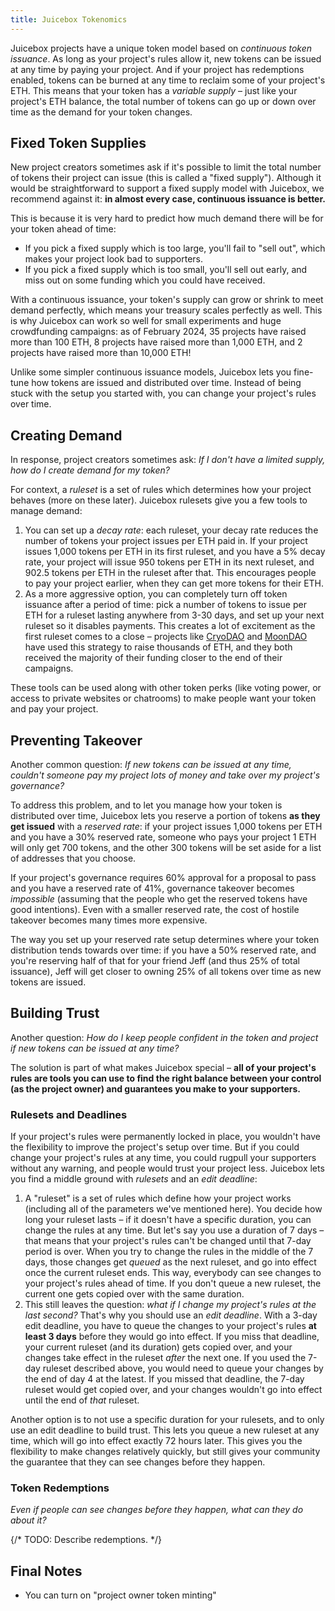 ```yaml
---
title: Juicebox Tokenomics
---
```


Juicebox projects have a unique token model based on *continuous token issuance*. As long as your project's rules allow it, new tokens can be issued at any time by paying your project. And if your project has redemptions enabled, tokens can be burned at any time to reclaim some of your project's ETH. This means that your token has a *variable supply* – just like your project's ETH balance, the total number of tokens can go up or down over time as the demand for your token changes.

## Fixed Token Supplies

New project creators sometimes ask if it's possible to limit the total number of tokens their project can issue (this is called a "fixed supply"). Although it would be straightforward to support a fixed supply model with Juicebox, we recommend against it: **in almost every case, continuous issuance is better.**

This is because it is very hard to predict how much demand there will be for your token ahead of time:
- If you pick a fixed supply which is too large, you'll fail to "sell out", which makes your project look bad to supporters.
- If you pick a fixed supply which is too small, you'll sell out early, and miss out on some funding which you could have received.

With a continuous issuance, your token's supply can grow or shrink to meet demand perfectly, which means your treasury scales perfectly as well. This is why Juicebox can work so well for small experiments and huge crowdfunding campaigns: as of February 2024, 35 projects have raised more than 100 ETH, 8 projects have raised more than 1,000 ETH, and 2 projects have raised more than 10,000 ETH!

Unlike some simpler continuous issuance models, Juicebox lets you fine-tune how tokens are issued and distributed over time. Instead of being stuck with the setup you started with, you can change your project's rules over time.

## Creating Demand

In response, project creators sometimes ask: *If I don't have a limited supply, how do I create demand for my token?*

For context, a *ruleset* is a set of rules which determines how your project behaves (more on these later). Juicebox rulesets give you a few tools to manage demand:

1. You can set up a *decay rate*: each ruleset, your decay rate reduces the number of tokens your project issues per ETH paid in. If your project issues 1,000 tokens per ETH in its first ruleset, and you have a 5% decay rate, your project will issue 950 tokens per ETH in its next ruleset, and 902.5 tokens per ETH in the ruleset after that. This encourages people to pay your project earlier, when they can get more tokens for their ETH.
2. As a more aggressive option, you can completely turn off token issuance after a period of time: pick a number of tokens to issue per ETH for a ruleset lasting anywhere from 3-30 days, and set up your next ruleset so it disables payments. This creates a lot of excitement as the first ruleset comes to a close – projects like [CryoDAO](https://juicebox.money/@cryodao) and [MoonDAO](https://juicebox.money/p/moondao) have used this strategy to raise thousands of ETH, and they both received the majority of their funding closer to the end of their campaigns.

These tools can be used along with other token perks (like voting power, or access to private websites or chatrooms) to make people want your token and pay your project.

## Preventing Takeover

Another common question: *If new tokens can be issued at any time, couldn't someone pay my project lots of money and take over my project's governance?*

To address this problem, and to let you manage how your token is distributed over time, Juicebox lets you reserve a portion of tokens **as they get issued** with a *reserved rate*: if your project issues 1,000 tokens per ETH and you have a 30% reserved rate, someone who pays your project 1 ETH will only get 700 tokens, and the other 300 tokens will be set aside for a list of addresses that you choose.

If your project's governance requires 60% approval for a proposal to pass and you have a reserved rate of 41%, governance takeover becomes *impossible* (assuming that the people who get the reserved tokens have good intentions). Even with a smaller reserved rate, the cost of hostile takeover becomes many times more expensive.

The way you set up your reserved rate setup determines where your token distribution tends towards over time: if you have a 50% reserved rate, and you're reserving half of that for your friend Jeff (and thus 25% of total issuance), Jeff will get closer to owning 25% of all tokens over time as new tokens are issued.

## Building Trust

Another question: *How do I keep people confident in the token and project if new tokens can be issued at any time?*

The solution is part of what makes Juicebox special – **all of your project's rules are tools you can use to find the right balance between your control (as the project owner) and guarantees you make to your supporters.**

### Rulesets and Deadlines

If your project's rules were permanently locked in place, you wouldn't have the flexibility to improve the project's setup over time. But if you could change your project's rules at any time, you could rugpull your supporters without any warning, and people would trust your project less. Juicebox lets you find a middle ground with *rulesets* and an *edit deadline*:

1. A "ruleset" is a set of rules which define how your project works (including all of the parameters we've mentioned here). You decide how long your ruleset lasts – if it doesn't have a specific duration, you can change the rules at any time. But let's say you use a duration of 7 days – that means that your project's rules can't be changed until that 7-day period is over. When you try to change the rules in the middle of the 7 days, those changes get *queued* as the next ruleset, and go into effect once the current ruleset ends. This way, everybody can see changes to your project's rules ahead of time. If you don't queue a new ruleset, the current one gets copied over with the same duration.
2. This still leaves the question: *what if I change my project's rules at the last second?* That's why you should use an *edit deadline*. With a 3-day edit deadline, you have to queue the changes to your project's rules **at least 3 days** before they would go into effect. If you miss that deadline, your current ruleset (and its duration) gets copied over, and your changes take effect in the ruleset *after* the next one. If you used the 7-day ruleset described above, you would need to queue your changes by the end of day 4 at the latest. If you missed that deadline, the 7-day ruleset would get copied over, and your changes wouldn't go into effect until the end of *that* ruleset.

Another option is to not use a specific duration for your rulesets, and to only use an edit deadline to build trust. This lets you queue a new ruleset at any time, which will go into effect exactly 72 hours later. This gives you the flexibility to make changes relatively quickly, but still gives your community the guarantee that they can see changes before they happen.

### Token Redemptions

*Even if people can see changes before they happen, what can they do about it?*

{/* TODO: Describe redemptions. */}

## Final Notes

- You can turn on "project owner token minting"
